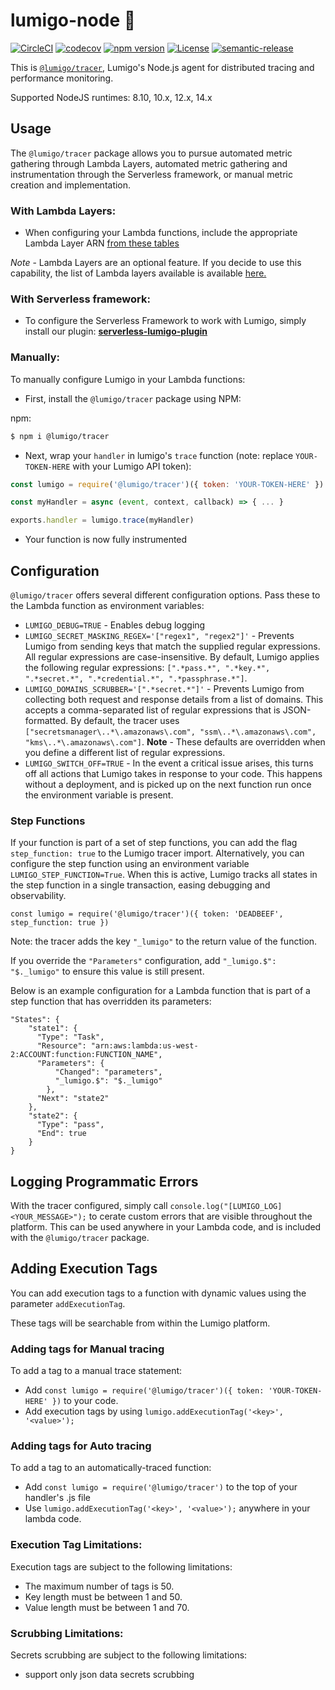 # lumigo-node :stars:
[![CircleCI](https://circleci.com/gh/lumigo-io/lumigo-node.svg?style=svg&circle-token=47f40cb5e95e8532e73f69754fac65830b5e86a1)](https://circleci.com/gh/lumigo-io/lumigo-node)
[![codecov](https://codecov.io/gh/lumigo-io/lumigo-node/branch/master/graph/badge.svg?token=mUkKlI8ifC)](https://codecov.io/gh/lumigo-io/lumigo-node)
[![npm version](https://badge.fury.io/js/%40lumigo%2Ftracer.svg)](https://badge.fury.io/js/%40lumigo%2Ftracer)
[![License](https://img.shields.io/badge/License-Apache%202.0-blue.svg)](https://opensource.org/licenses/Apache-2.0)
[![semantic-release](https://img.shields.io/badge/%20%20%F0%9F%93%A6%F0%9F%9A%80-semantic--release-e10079.svg)](https://github.com/semantic-release/semantic-release)


This is [`@lumigo/tracer`](https://), Lumigo's Node.js agent for distributed tracing and performance monitoring.

Supported NodeJS runtimes: 8.10, 10.x, 12.x, 14.x

 
## Usage 

The `@lumigo/tracer` package allows you to pursue automated metric gathering through Lambda Layers, automated metric gathering and instrumentation through the Serverless framework, or manual metric creation and implementation.

### With Lambda Layers:

* When configuring your Lambda functions, include the appropriate Lambda Layer ARN [from these tables](https://github.com/lumigo-io/lumigo-node/blob/master/layers)

*Note* - Lambda Layers are an optional feature. If you decide to use this capability, the list of Lambda layers available is available [here.](https://github.com/lumigo-io/lumigo-node/blob/master/layers)

### With Serverless framework:
* To configure the Serverless Framework to work with Lumigo, simply install our plugin: [**serverless-lumigo-plugin**](https://github.com/lumigo-io/serverless-lumigo-plugin/blob/master/README.md)

### Manually:

To manually configure Lumigo in your Lambda functions:

* First, install the `@lumigo/tracer` package using NPM:

 npm: 
~~~bash
$ npm i @lumigo/tracer
~~~
    
* Next, wrap your `handler` in lumigo's `trace` function (note: replace `YOUR-TOKEN-HERE` with your Lumigo API token):

~~~js
const lumigo = require('@lumigo/tracer')({ token: 'YOUR-TOKEN-HERE' })

const myHandler = async (event, context, callback) => { ... }

exports.handler = lumigo.trace(myHandler)
~~~ 

* Your function is now fully instrumented

## Configuration
`@lumigo/tracer` offers several different configuration options. Pass these to the Lambda function as environment variables:

* `LUMIGO_DEBUG=TRUE` - Enables debug logging
* `LUMIGO_SECRET_MASKING_REGEX='["regex1", "regex2"]'` - Prevents Lumigo from sending keys that match the supplied regular expressions. All regular expressions are case-insensitive. By default, Lumigo applies the following regular expressions: `[".*pass.*", ".*key.*", ".*secret.*", ".*credential.*", ".*passphrase.*"]`. 
* `LUMIGO_DOMAINS_SCRUBBER='[".*secret.*"]'` - Prevents Lumigo from collecting both request and response details from a list of domains. This accepts a comma-separated list of regular expressions that is JSON-formatted. By default, the tracer uses `["secretsmanager\..*\.amazonaws\.com", "ssm\..*\.amazonaws\.com", "kms\..*\.amazonaws\.com"]`. **Note** - These defaults are overridden when you define a different list of regular expressions.
* `LUMIGO_SWITCH_OFF=TRUE` - In the event a critical issue arises, this turns off all actions that Lumigo takes in response to your code. This happens without a deployment, and is picked up on the next function run once the environment variable is present.

### Step Functions

If your function is part of a set of step functions, you can add the flag `step_function: true` to the Lumigo tracer import. Alternatively, you can configure the step function using an environment variable `LUMIGO_STEP_FUNCTION=True`. When this is active, Lumigo tracks all states in the step function in a single transaction, easing debugging and observability.
```
const lumigo = require('@lumigo/tracer')({ token: 'DEADBEEF', step_function: true })
```
Note: the tracer adds the key `"_lumigo"` to the return value of the function. 

If you override the `"Parameters"` configuration, add `"_lumigo.$": "$._lumigo"` to ensure this value is still present.

Below is an example configuration for a Lambda function that is part of a step function that has overridden its parameters:
```
"States": {
    "state1": {
      "Type": "Task",
      "Resource": "arn:aws:lambda:us-west-2:ACCOUNT:function:FUNCTION_NAME",
      "Parameters": {
          "Changed": "parameters",
          "_lumigo.$": "$._lumigo"
        },
      "Next": "state2"
    },
    "state2": {
      "Type": "pass",
      "End": true
    }
}
```

## Logging Programmatic Errors
With the tracer configured, simply call `console.log("[LUMIGO_LOG] <YOUR_MESSAGE>");` to cerate custom errors that are visible throughout the platform. This can be used anywhere in your Lambda code, and is included with the `@lumigo/tracer` package.

## Adding Execution Tags
You can add execution tags to a function with dynamic values using the parameter `addExecutionTag`.

These tags will be searchable from within the Lumigo platform.

### Adding tags for Manual tracing
To add a tag to a manual trace statement:

* Add `const lumigo = require('@lumigo/tracer')({ token: 'YOUR-TOKEN-HERE' })` to your code.
* Add execution tags by using `lumigo.addExecutionTag('<key>', '<value>');`

### Adding tags for Auto tracing
To add a tag to an automatically-traced function:

* Add `const lumigo = require('@lumigo/tracer')` to the top of your handler's .js file
* Use `lumigo.addExecutionTag('<key>', '<value>');` anywhere in your lambda code.

### Execution Tag Limitations:
Execution tags are subject to the following limitations:

* The maximum number of tags is 50. 
* Key length must be between 1 and 50.
* Value length must be between 1 and 70.

### Scrubbing Limitations:
Secrets scrubbing are subject to the following limitations:

* support only json data secrets scrubbing
